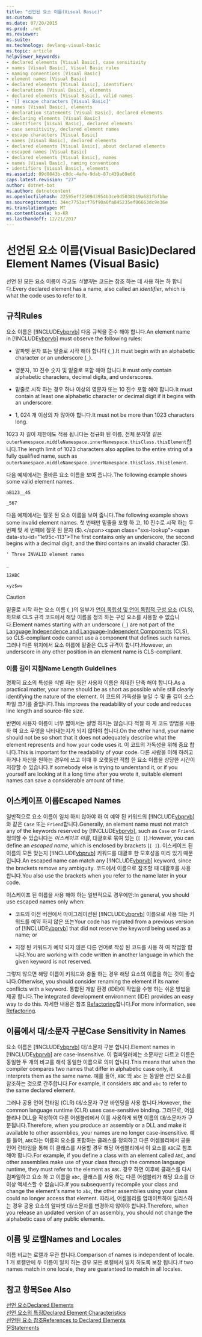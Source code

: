 ```yaml
---
title: "선언된 요소 이름(Visual Basic)"
ms.custom: 
ms.date: 07/20/2015
ms.prod: .net
ms.reviewer: 
ms.suite: 
ms.technology: devlang-visual-basic
ms.topic: article
helpviewer_keywords:
- declared elements [Visual Basic], case sensitivity
- names [Visual Basic], Visual Basic rules
- naming conventions [Visual Basic]
- element names [Visual Basic]
- declared elements [Visual Basic], identifiers
- declarations [Visual Basic], elements
- declared elements [Visual Basic], valid names
- '[] escape characters [Visual Basic]'
- names [Visual Basic], elements
- declaration statements [Visual Basic], declared elements
- declaring elements [Visual Basic]
- identifiers [Visual Basic], declared elements
- case sensitivity, declared element names
- escape characters [Visual Basic]
- names [Visual Basic], declared elements
- declared elements [Visual Basic], about declared elements
- escaped names [Visual Basic]
- declared elements [Visual Basic], names
- names [Visual Basic], naming conventions
- identifiers [Visual Basic], elements
ms.assetid: 09d8843b-c0dc-4afe-9dab-87c439a69e66
caps.latest.revision: "27"
author: dotnet-bot
ms.author: dotnetcontent
ms.openlocfilehash: 22595eff2509d3954b3ce9d5038b19a681fbfbbe
ms.sourcegitcommit: 34ec7753acf76f90a0fa845235ef06663dc9e36e
ms.translationtype: MT
ms.contentlocale: ko-KR
ms.lasthandoff: 12/21/2017
---
```

# <a name="declared-element-names-visual-basic"></a><span data-ttu-id="1e95c-102">선언된 요소 이름(Visual Basic)</span><span class="sxs-lookup"><span data-stu-id="1e95c-102">Declared Element Names (Visual Basic)</span></span>
<span data-ttu-id="1e95c-103">선언 된 모든 요소 이름이 라고도 *식별자*는 코드는 참조 하는 데 사용 하는 하 합니다.</span><span class="sxs-lookup"><span data-stu-id="1e95c-103">Every declared element has a name, also called an *identifier*, which is what the code uses to refer to it.</span></span>  
  
## <a name="rules"></a><span data-ttu-id="1e95c-104">규칙</span><span class="sxs-lookup"><span data-stu-id="1e95c-104">Rules</span></span>  
 <span data-ttu-id="1e95c-105">요소 이름은 [!INCLUDE[vbprvb](~/includes/vbprvb-md.md)] 다음 규칙을 준수 해야 합니다.</span><span class="sxs-lookup"><span data-stu-id="1e95c-105">An element name in [!INCLUDE[vbprvb](~/includes/vbprvb-md.md)] must observe the following rules:</span></span>  
  
-   <span data-ttu-id="1e95c-106">알파벳 문자 또는 밑줄로 시작 해야 합니다 (`_`).</span><span class="sxs-lookup"><span data-stu-id="1e95c-106">It must begin with an alphabetic character or an underscore (`_`).</span></span>  
  
-   <span data-ttu-id="1e95c-107">영문자, 10 진수 숫자 및 밑줄로 포함 해야 합니다.</span><span class="sxs-lookup"><span data-stu-id="1e95c-107">It must only contain alphabetic characters, decimal digits, and underscores.</span></span>  
  
-   <span data-ttu-id="1e95c-108">밑줄로 시작 하는 경우 하나 이상의 영문자 또는 10 진수 포함 해야 합니다.</span><span class="sxs-lookup"><span data-stu-id="1e95c-108">It must contain at least one alphabetic character or decimal digit if it begins with an underscore.</span></span>  
  
-   <span data-ttu-id="1e95c-109">1, 024 개 이상의 자 않아야 합니다.</span><span class="sxs-lookup"><span data-stu-id="1e95c-109">It must not be more than 1023 characters long.</span></span>  
  
 <span data-ttu-id="1e95c-110">1023 자 길이 제한에도 적용 됩니다는 정규화 된 이름, 전체 문자열 같은 `outerNamespace.middleNamespace.innerNamespace.thisClass.thisElement`합니다.</span><span class="sxs-lookup"><span data-stu-id="1e95c-110">The length limit of 1023 characters also applies to the entire string of a fully qualified name, such as `outerNamespace.middleNamespace.innerNamespace.thisClass.thisElement`.</span></span>  
  
 <span data-ttu-id="1e95c-111">다음 예제에서는 올바른 요소 이름을 보여 줍니다.</span><span class="sxs-lookup"><span data-stu-id="1e95c-111">The following example shows some valid element names.</span></span>  
  
 `aB123__45`  
  
 `_567`  
  
 <span data-ttu-id="1e95c-112">다음 예제에서는 잘못 된 요소 이름을 보여 줍니다.</span><span class="sxs-lookup"><span data-stu-id="1e95c-112">The following example shows some invalid element names.</span></span> <span data-ttu-id="1e95c-113">첫 번째만 밑줄을 포함 하 고, 10 진수로 시작 하는 두 번째 및 세 번째에 잘못 된 문자 ($).</span><span class="sxs-lookup"><span data-stu-id="1e95c-113">The first contains only an underscore, the second begins with a decimal digit, and the third contains an invalid character ($).</span></span>  
  
 `' Three INVALID element names`  
  
 `_`  
  
 `12ABC`  
  
 `xyz$wv`  
  
> [!CAUTION]
>  <span data-ttu-id="1e95c-114">밑줄로 시작 하는 요소 이름 (`_`)의 일부가 [언어 독립성 및 언어 독립적 구성 요소](../../../../standard/language-independence-and-language-independent-components.md) (CLS), 하므로 CLS 규격 코드에서 해당 이름을 정의 하는 구성 요소를 사용할 수 없습니다.</span><span class="sxs-lookup"><span data-stu-id="1e95c-114">Element names starting with an underscore (`_`) are not part of the [Language Independence and Language-Independent Components](../../../../standard/language-independence-and-language-independent-components.md) (CLS), so CLS-compliant code cannot use a component that defines such names.</span></span> <span data-ttu-id="1e95c-115">그러나 다른 위치에서 요소 이름에 밑줄은 CLS 규격이 합니다.</span><span class="sxs-lookup"><span data-stu-id="1e95c-115">However, an underscore in any other position in an element name is CLS-compliant.</span></span>  
  
### <a name="name-length-guidelines"></a><span data-ttu-id="1e95c-116">이름 길이 지침</span><span class="sxs-lookup"><span data-stu-id="1e95c-116">Name Length Guidelines</span></span>  
 <span data-ttu-id="1e95c-117">명확히 요소의 특성을 식별 하는 동안 사용자 이름은 최대한 단축 해야 합니다.</span><span class="sxs-lookup"><span data-stu-id="1e95c-117">As a practical matter, your name should be as short as possible while still clearly identifying the nature of the element.</span></span> <span data-ttu-id="1e95c-118">이 코드의 가독성을 높일 수 및 줄 길이 소스 파일 크기를 줄입니다.</span><span class="sxs-lookup"><span data-stu-id="1e95c-118">This improves the readability of your code and reduces line length and source-file size.</span></span>  
  
 <span data-ttu-id="1e95c-119">반면에 사용자 이름이 너무 짧아서는 설명 하지는 않습니다 적절 하 게 코드 방법을 사용 하 여 요소 무엇을 나타내는지가 되지 않아야 합니다.</span><span class="sxs-lookup"><span data-stu-id="1e95c-119">On the other hand, your name should not be so short that it does not adequately describe what the element represents and how your code uses it.</span></span> <span data-ttu-id="1e95c-120">이 코드의 가독성을 위해 중요 합니다.</span><span class="sxs-lookup"><span data-stu-id="1e95c-120">This is important for the readability of your code.</span></span> <span data-ttu-id="1e95c-121">다른 사람을 이해 하려고 하거나 자신을 원하는 경우에 쓰고 이때 후 오랫동안 적합 한 요소 이름을 상당한 시간이 저장할 수 있습니다.</span><span class="sxs-lookup"><span data-stu-id="1e95c-121">If somebody else is trying to understand it, or if you yourself are looking at it a long time after you wrote it, suitable element names can save a considerable amount of time.</span></span>  
  
## <a name="escaped-names"></a><span data-ttu-id="1e95c-122">이스케이프 이름</span><span class="sxs-lookup"><span data-stu-id="1e95c-122">Escaped Names</span></span>  
 <span data-ttu-id="1e95c-123">일반적으로 요소 이름이 일치 하지 않아야 하 여 예약 된 키워드의 [!INCLUDE[vbprvb](~/includes/vbprvb-md.md)]와 같은 `Case` 또는 `Friend`합니다.</span><span class="sxs-lookup"><span data-stu-id="1e95c-123">Generally, an element name must not match any of the keywords reserved by [!INCLUDE[vbprvb](~/includes/vbprvb-md.md)], such as `Case` or `Friend`.</span></span> <span data-ttu-id="1e95c-124">정의할 수 있습니다는 *이스케이프 이름*, 대괄호로 묶여 있는 (`[ ]`).</span><span class="sxs-lookup"><span data-stu-id="1e95c-124">However, you can define an *escaped name*, which is enclosed by brackets (`[ ]`).</span></span> <span data-ttu-id="1e95c-125">이스케이프 된 이름의 모든 맞는지 [!INCLUDE[vbprvb](~/includes/vbprvb-md.md)] 키워드를 대괄호 한 모호성을 미리 있기 때문입니다.</span><span class="sxs-lookup"><span data-stu-id="1e95c-125">An escaped name can match any [!INCLUDE[vbprvb](~/includes/vbprvb-md.md)] keyword, since the brackets remove any ambiguity.</span></span> <span data-ttu-id="1e95c-126">코드에서 이름으로 참조할 때 대괄호를 사용 합니다.</span><span class="sxs-lookup"><span data-stu-id="1e95c-126">You also use the brackets when you refer to the name later in your code.</span></span>  
  
 <span data-ttu-id="1e95c-127">이스케이프 된 이름을 사용 해야 하는 일반적으로 경우에만:</span><span class="sxs-lookup"><span data-stu-id="1e95c-127">In general, you should use escaped names only when:</span></span>  
  
-   <span data-ttu-id="1e95c-128">코드의 이전 버전에서 마이그레이션된 [!INCLUDE[vbprvb](~/includes/vbprvb-md.md)] 이름으로 사용 되는 키워드를 예약 하지 않은 또는</span><span class="sxs-lookup"><span data-stu-id="1e95c-128">Your code has migrated from a previous version of [!INCLUDE[vbprvb](~/includes/vbprvb-md.md)] that did not reserve the keyword being used as a name; or</span></span>  
  
-   <span data-ttu-id="1e95c-129">지정 된 키워드가 예약 되지 않은 다른 언어로 작성 된 코드를 사용 하 여 작업할 합니다.</span><span class="sxs-lookup"><span data-stu-id="1e95c-129">You are working with code written in another language in which the given keyword is not reserved.</span></span>  
  
 <span data-ttu-id="1e95c-130">그렇지 않으면 해당 이름이 키워드와 충돌 하는 경우 해당 요소의 이름을 하는 것이 좋습니다.</span><span class="sxs-lookup"><span data-stu-id="1e95c-130">Otherwise, you should consider renaming the element if its name conflicts with a keyword.</span></span> <span data-ttu-id="1e95c-131">통합된 개발 환경 (IDE)이 작업을 수행 하는 쉬운 방법을 제공 합니다.</span><span class="sxs-lookup"><span data-stu-id="1e95c-131">The integrated development environment (IDE) provides an easy way to do this.</span></span> <span data-ttu-id="1e95c-132">자세한 내용은 참조 [Refactoring](/visualstudio/vb-ide/refactoring-vb)합니다.</span><span class="sxs-lookup"><span data-stu-id="1e95c-132">For more information, see [Refactoring](/visualstudio/vb-ide/refactoring-vb).</span></span>  
  
## <a name="case-sensitivity-in-names"></a><span data-ttu-id="1e95c-133">이름에서 대/소문자 구분</span><span class="sxs-lookup"><span data-stu-id="1e95c-133">Case Sensitivity in Names</span></span>  
 <span data-ttu-id="1e95c-134">요소 이름은 [!INCLUDE[vbprvb](~/includes/vbprvb-md.md)] 대/소문자 구분 합니다.</span><span class="sxs-lookup"><span data-stu-id="1e95c-134">Element names in [!INCLUDE[vbprvb](~/includes/vbprvb-md.md)] are case-insensitive.</span></span> <span data-ttu-id="1e95c-135">이 컴파일러에는 소문자만 다르고 이름은 동일한 두 개의 비교를 해석 동일한 이름으로 의미 합니다.</span><span class="sxs-lookup"><span data-stu-id="1e95c-135">This means that when the compiler compares two names that differ in alphabetic case only, it interprets them as the same name.</span></span> <span data-ttu-id="1e95c-136">예를 들어, `ABC` 와 `abc` 는 동일한 선언 요소를 참조하는 것으로 간주합니다.</span><span class="sxs-lookup"><span data-stu-id="1e95c-136">For example, it considers `ABC` and `abc` to refer to the same declared element.</span></span>  
  
 <span data-ttu-id="1e95c-137">그러나 공용 언어 런타임 (CLR) 대/소문자 구분 바인딩을 사용 합니다.</span><span class="sxs-lookup"><span data-stu-id="1e95c-137">However, the common language runtime (CLR) uses case-sensitive binding.</span></span> <span data-ttu-id="1e95c-138">그러므로, 어셈블리나 DLL을 작성하여 다른 어셈블리에서 이를 사용하게 되면 이름의 대/소문자가 구분됩니다.</span><span class="sxs-lookup"><span data-stu-id="1e95c-138">Therefore, when you produce an assembly or a DLL and make it available to other assemblies, your names are no longer case-insensitive.</span></span> <span data-ttu-id="1e95c-139">예를 들어, `ABC`라는 이름의 요소를 포함하는 클래스를 정의하고 다른 어셈블리에서 공용 언어 런타임을 통해 이 클래스를 사용할 경우 해당 어셈블리에서 이 요소를 `ABC`로 참조해야 합니다.</span><span class="sxs-lookup"><span data-stu-id="1e95c-139">For example, if you define a class with an element called `ABC`, and other assemblies make use of your class through the common language runtime, they must refer to the element as `ABC`.</span></span> <span data-ttu-id="1e95c-140">경우 하면 이후에 클래스를 다시 컴파일하고 요소 하 고 이름을 `abc`, 클래스를 사용 하는 다른 어셈블리가 해당 요소를 더 이상 액세스할 수 없습니다.</span><span class="sxs-lookup"><span data-stu-id="1e95c-140">If you subsequently recompile your class and change the element's name to `abc`, the other assemblies using your class could no longer access that element.</span></span> <span data-ttu-id="1e95c-141">따라서, 어셈블리를 업데이트하여 릴리스하는 경우 공용 요소의 알파벳 대/소문자를 변경하지 않아야 합니다.</span><span class="sxs-lookup"><span data-stu-id="1e95c-141">Therefore, when you release an updated version of an assembly, you should not change the alphabetic case of any public elements.</span></span>  
  
## <a name="names-and-locales"></a><span data-ttu-id="1e95c-142">이름 및 로캘</span><span class="sxs-lookup"><span data-stu-id="1e95c-142">Names and Locales</span></span>  
 <span data-ttu-id="1e95c-143">이름 비교는 로캘과 무관 합니다.</span><span class="sxs-lookup"><span data-stu-id="1e95c-143">Comparison of names is independent of locale.</span></span> <span data-ttu-id="1e95c-144">1 개 로캘만에 두 이름이 일치 하는 경우 모든 로캘에서 일치 하도록 보장 됩니다.</span><span class="sxs-lookup"><span data-stu-id="1e95c-144">If two names match in one locale, they are guaranteed to match in all locales.</span></span>  
  
## <a name="see-also"></a><span data-ttu-id="1e95c-145">참고 항목</span><span class="sxs-lookup"><span data-stu-id="1e95c-145">See Also</span></span>  
 [<span data-ttu-id="1e95c-146">선언 요소</span><span class="sxs-lookup"><span data-stu-id="1e95c-146">Declared Elements</span></span>](../../../../visual-basic/programming-guide/language-features/declared-elements/index.md)  
 [<span data-ttu-id="1e95c-147">선언 요소의 특징</span><span class="sxs-lookup"><span data-stu-id="1e95c-147">Declared Element Characteristics</span></span>](../../../../visual-basic/programming-guide/language-features/declared-elements/declared-element-characteristics.md)  
 [<span data-ttu-id="1e95c-148">선언된 요소 참조</span><span class="sxs-lookup"><span data-stu-id="1e95c-148">References to Declared Elements</span></span>](../../../../visual-basic/programming-guide/language-features/declared-elements/references-to-declared-elements.md)  
 [<span data-ttu-id="1e95c-149">문</span><span class="sxs-lookup"><span data-stu-id="1e95c-149">Statements</span></span>](../../../../visual-basic/language-reference/statements/index.md)
